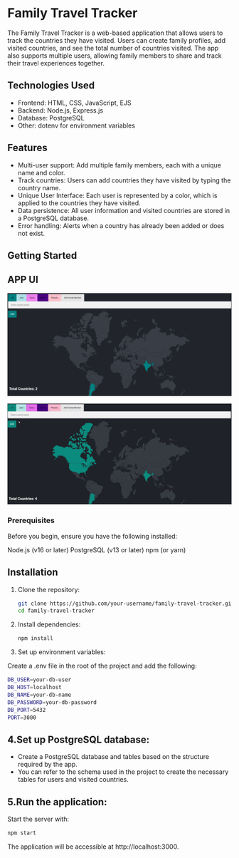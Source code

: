 # Family Travel Tracker
  The Family Travel Tracker is a web-based application that allows users to track the countries they have visited. Users can create family profiles, add visited countries, and see the total number of countries visited. The app also supports multiple users, allowing family members to share and track their travel experiences together.


## Technologies Used

* Frontend: HTML, CSS, JavaScript, EJS
* Backend: Node.js, Express.js
* Database: PostgreSQL
* Other: dotenv for environment variables

## Features

* Multi-user support: Add multiple family members, each with a unique name and color.
* Track countries: Users can add countries they have visited by typing the country name.
* Unique User Interface: Each user is represented by a color, which is applied to the countries they have visited.
* Data persistence: All user information and visited countries are stored in a PostgreSQL database.
* Error handling: Alerts when a country has already been added or does not exist.

 ##  Getting Started

## APP UI

 ![Image Alt Text](public/images/1.png)

![App demo Alt Text](public/images/1-gif.gif)

 ### Prerequisites
 Before you begin, ensure you have the following installed:

Node.js (v16 or later)
PostgreSQL (v13 or later)
npm (or yarn)

 ## Installation
 1. Clone the repository:
    ```bash
    git clone https://github.com/your-username/family-travel-tracker.git
    cd family-travel-tracker

2. Install dependencies:
   ```bash
   npm install

3. Set up environment variables:

  Create a .env file in the root of the project and add the following:

  ```bash
  DB_USER=your-db-user
  DB_HOST=localhost
  DB_NAME=your-db-name
  DB_PASSWORD=your-db-password
  DB_PORT=5432
  PORT=3000
```

## 4.Set up PostgreSQL database:

* Create a PostgreSQL database and tables based on the structure required by the app.
* You can refer to the schema used in the project to create the necessary tables for users and visited countries.

## 5.Run the application:

Start the server with:

```bash
npm start
```

The application will be accessible at http://localhost:3000.




